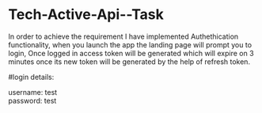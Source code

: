 # Tech-Active-Api--Task

In order to achieve the requirement I have implemented Authethication functionality, when you launch the app the landing page will prompt you to login, Once logged in access token will be generated which will expire on 3 minutes once its new token will be generated by the help of refresh token.

#login details:

username: test <br>
password: test
